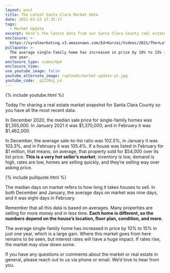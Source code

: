 ```yaml
---
layout: post
title: The Latest Santa Clara Market Data
date: 2021-03-23 17:35:17
tags:
  - Market Update
excerpt: Here’s the latest data from our Santa Clara County real estate market.
enclosure: >-
  https://vyralmarketing.s3.amazonaws.com/Ed+Karzai/Videos/2021/The+Latest+Santa+Clara+Market+Data.mp4
pullquote: >-
  The average single-family home has increased in price by 10% to 15% in just
  one year.
enclosure_type: video/mp4
enclosure_time:
use_youtube_image: false
youtube_alternate_image: /uploads/market-update-yt.jpg
youtube_code: _q1ZJ6bj_L4
---
```

{% include youtube.html %}

Today I’m sharing a real estate market snapshot for Santa Clara County so you have all the most recent data.&nbsp;

In December 2020, the median sale price for single-family homes was $1,355,000. In January 2021 it was $1,370,000, and in February it was $1,462,000.&nbsp;

In December, the average sale-to-list ratio was 102.5%, in January it was 103.3%, and in February it was 105.4%. If a house was listed in February for $1 million, that means, on average, that property sold for $54,000 over its list price. **This is a very hot seller’s market**; inventory is low, demand is high, rates are low, homes are selling quickly, and they’re selling way over asking price.&nbsp;

{% include pullquote.html %}

The median days on market refers to how long it takes houses to sell. In both December and January, the average days on market was nine days, and it was eight days in February.&nbsp;

Remember that all this data is based on averages. Many properties are selling for more money and in less time. **Each home is different, so the numbers depend on the house’s location, floor plan, condition, and more.&nbsp;**

The average single-family home has increased in price by 10% to 15% in just one year, which is a large gain. Where this market goes from here remains to be seen, but interest rates will have a huge impact. If rates rise, the market may slow down some.

If you have any questions or comments about the market or real estate in general, please reach out to us via phone or email. We’d love to hear from you.

